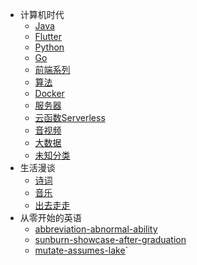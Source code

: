 - 计算机时代
  - [Java](/计算机时代/Java世界/1.DelegatingFilterProxy.md)
  - [Flutter](/计算机时代/Flutter冲/1.Dart请求工具封装.md)
  - [Python](/计算机时代/无限Python/1.子进程执行shell命令.md)
  - [Go](/计算机时代/进军Go语言/1.交叉编译.md)
  - [前端系列](/计算机时代/前端系列/1.仿Medium编辑页.md)
  - [算法](/计算机时代/算法(啊哈)/1.分布式ID生成-雪花算法.md)
  - [Docker](计算机时代/Docker万物生/1.ApiSix使用指南.md)
  - [服务器](/计算机时代/服务器/1.AlibabaCloudLinux3(SoaringFalcon).md)
  - [云函数Serverless](/计算机时代/云函数/1.Serverless开发者平台.md)
  - [音视频](/计算机时代/音视频集锦/1.ffmpeg命令集合.md)
  - [大数据](/计算机时代/大数据/1.Flink-SQL同步示例.md)
  - [未知分类](/计算机时代/Everyting/1.ApacheDoris.md)
- 生活漫谈
  - [诗词](/生活漫谈/诗词/1.定风波.md)
  - [音乐](/生活漫谈/音乐/1.漠河舞厅.md)
  - [出去走走](/生活漫谈/出去走走/1.二〇一九-一人游.md)
- 从零开始的英语
  - [abbreviation-abnormal-ability](/从零开始的英语/1.abbreviation-abnormal-ability.md)
  - [sunburn-showcase-after-graduation](/从零开始的英语/2.sunburn-showcase-after-graduation.md)
  - [mutate-assumes-lake](/从零开始的英语/3.mutate-assumes-lake.md)`
